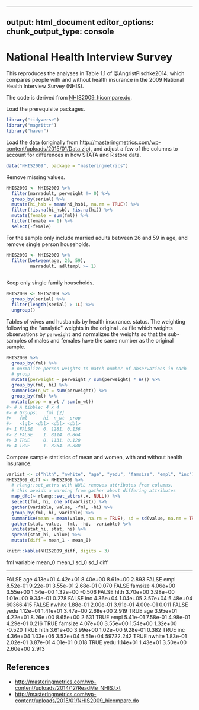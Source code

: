 
---
output: html_document
editor_options: 
  chunk_output_type: console
---
# National Health Interview Survey

This reproduces the analyses in Table 1.1 of @AngristPischke2014.
which compares people with and without health insurance in the 2009 National Health Interview Survey (NHIS).

The code is derived from  [NHIS2009_hicompare.do](http://masteringmetrics.com/wp-content/uploads/2015/01/NHIS2009_hicompare.do).

Load the prerequisite packages.

```r
library("tidyverse")
library("magrittr")
library("haven")
```

Load the data (originally from http://masteringmetrics.com/wp-content/uploads/2015/01/Data.zip), and adjust a few of the columns to account for differences in 
how STATA and R store data.

```r
data("NHIS2009", package = "masteringmetrics")
```
Remove missing values.

```r
NHIS2009 <- NHIS2009 %>%
  filter(marradult, perweight != 0) %>%
  group_by(serial) %>%
  mutate(hi_hsb = mean(hi_hsb1, na.rm = TRUE)) %>%
  filter(!is.na(hi_hsb), !is.na(hi)) %>%
  mutate(female = sum(fml)) %>%
  filter(female == 1) %>%
  select(-female)
```

For the sample only include married adults between 26 and 59 in age, and remove single person households.

```r
NHIS2009 <- NHIS2009 %>%
  filter(between(age, 26, 59),
         marradult, adltempl >= 1)
         
```
Keep only single family households.

```r
NHIS2009 <- NHIS2009 %>%
  group_by(serial) %>%
  filter(length(serial) > 1L) %>%
  ungroup()
```

Tables of wives and husbands by health insurance. status. 
The weighting following the "analytic" weights in the original `.do` file which weights observations by `perweight` and normalizes the weights so that the sub-samples of males and females have the same number as the original sample.

```r
NHIS2009 %>%
  group_by(fml) %>%
  # normalize person weights to match number of observations in each
  # group
  mutate(perweight = perweight / sum(perweight) * n()) %>%
  group_by(fml, hi) %>%
  summarise(n_wt = sum(perweight)) %>%
  group_by(fml) %>%
  mutate(prop = n_wt / sum(n_wt))
#> # A tibble: 4 x 4
#> # Groups:   fml [2]
#>   fml      hi  n_wt  prop
#>   <lgl> <dbl> <dbl> <dbl>
#> 1 FALSE    0. 1281. 0.136
#> 2 FALSE    1. 8114. 0.864
#> 3 TRUE     0. 1131. 0.120
#> 4 TRUE     1. 8264. 0.880
```

Compare sample statistics of mean and women, with and without health insurance.

```r
varlist <- c("hlth", "nwhite", "age", "yedu", "famsize", "empl", "inc")
NHIS2009_diff <- NHIS2009 %>%
  # rlang::set_attrs with NULL removes attributes from columns.
  # this avoids a warning from gather about differing attributes
  map_dfc(~ rlang::set_attrs(.x, NULL)) %>%
  select(fml, hi, one_of(varlist)) %>% 
  gather(variable, value, -fml, -hi) %>%
  group_by(fml, hi, variable) %>%
  summarise(mean = mean(value, na.rm = TRUE), sd = sd(value, na.rm = TRUE)) %>%
  gather(stat, value, -fml, -hi, -variable) %>%
  unite(stat_hi, stat, hi) %>%
  spread(stat_hi, value) %>%
  mutate(diff = mean_1 - mean_0)
```


```r
knitr::kable(NHIS2009_diff, digits = 3)
```



fml     variable      mean_0     mean_1       sd_0       sd_1        diff
------  ---------  ---------  ---------  ---------  ---------  ----------
FALSE   age         4.13e+01   4.42e+01   8.40e+00   8.61e+00       2.893
FALSE   empl        8.52e-01   9.22e-01   3.55e-01   2.68e-01       0.070
FALSE   famsize     4.06e+00   3.55e+00   1.54e+00   1.32e+00      -0.506
FALSE   hlth        3.70e+00   3.98e+00   1.01e+00   9.34e-01       0.278
FALSE   inc         4.36e+04   1.04e+05   3.57e+04   5.48e+04   60366.415
FALSE   nwhite      1.88e-01   2.00e-01   3.91e-01   4.00e-01       0.011
FALSE   yedu        1.12e+01   1.41e+01   3.47e+00   2.68e+00       2.919
TRUE    age         3.95e+01   4.22e+01   8.26e+00   8.65e+00       2.631
TRUE    empl        5.41e-01   7.58e-01   4.98e-01   4.29e-01       0.216
TRUE    famsize     4.07e+00   3.55e+00   1.54e+00   1.32e+00      -0.520
TRUE    hlth        3.61e+00   3.99e+00   1.02e+00   9.28e-01       0.382
TRUE    inc         4.36e+04   1.03e+05   3.52e+04   5.51e+04   59722.242
TRUE    nwhite      1.83e-01   2.02e-01   3.87e-01   4.01e-01       0.018
TRUE    yedu        1.14e+01   1.43e+01   3.50e+00   2.60e+00       2.913

## References

- <http://masteringmetrics.com/wp-content/uploads/2014/12/ReadMe_NHIS.txt>
- <http://masteringmetrics.com/wp-content/uploads/2015/01/NHIS2009_hicompare.do>

